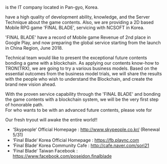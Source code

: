 <SKYPEOPLE> is the IT company located in Pan-gyo, Korea.

<SKYPEOPLE> have a high quality of development ability, knowledge, and the Server Technique about the game contents. Also, we are providing a 2D based Mobile RPG game 'FINAL BLADE', servicing with NCSOFT in Korea. 

'FINAL BLADE' have a record of Mobile game Revenue of 2nd place in Google Play, and now preparing the global service starting from the launch in China Region, June 2018. 

<SKYPEOPLE> Technical team would like to present the exceptional future contents bonding a game with a blockchain.
As applying our contents know-how to TRON(TRX), we are going to try a various business models. 
Based on the essential outcomes from the business model trials, we will share the results with the people who wish to understand the Blockchain, and create the brand new vision ahead.

With the proven service capability through the 'FINAL BLADE' and bonding the game contents with a blockchain system, we will be the very first step of honorable path.  
For who wants to be with an advanced future contents, please vote for <SKYPEOPLE>

Our fresh tryout will awake the entire world!!

+ ‘Skypeople‘ Official Homepage : <http://www.skypeople.co.kr/> (Renewal 5/31)
+ ‘Final Blade‘ Korea Official Homepage : <https://fb.plaync.com>
+ ‘Final Blade‘ Korea Community Cafe : <http://cafe.naver.com/sori21>
+ ‘Final Blade‘ Taiwan Facebook : <https://www.facebook.com/poseidon.finalblade>
